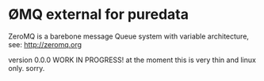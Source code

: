 ØMQ external for puredata
=========================

ZeroMQ is a barebone message Queue system with variable architecture, see:
http://zeromq.org

version 0.0.0 WORK IN PROGRESS!
at the moment this is very thin and linux only. sorry.
